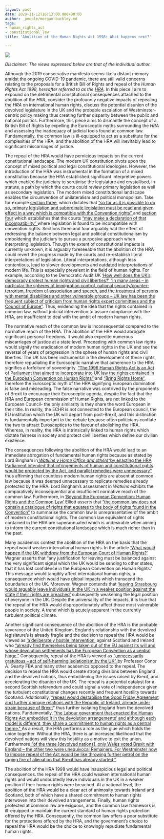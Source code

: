 ```yaml
---
layout: post
date: 2020-11-12T16:13:00.000+00:00
author: _people/morgan-buckley.md
tags:
- human_rights_act
- constitutional_law
title: 'Abolition of the Human Rights Act 1998: What happens next?'

---
```

![](/uploads/canva-photo-editor.png)

_Disclaimer: The views expressed below are that of the individual author._

Although the 2019 conservative manifesto seems like a distant memory amidst the ongoing COVID-19 pandemic, there are still valid concerns relating to the proposals for a British Bill of Rights and repeal of the _Human Rights Act 1998, hereafter referred to as the_ [_HRA_](https://www.legislation.gov.uk/ukpga/1998/42/contents "Human Rights Act")_._ In this piece I aim to expound on the detrimental constitutional consequences attached to the abolition of the _HRA_, consider the profoundly negative impacts of repealing the _HRA_ on international human rights, discuss the potential disunion of the devolved legislature in the UK and the probable escalation of Westminster-centric policy making thus creating further disparity between the public and national politics. Furthermore, this piece aims to dismantle the concept of a British Bill of Rights by expelling the Eurosceptic myths surrounding the _HRA_ and assessing the inadequacy of judicial tools found at common law. Fundamentally, the common law is ill-equipped to act as a substitute for the complexities of the HRA, and the abolition of the HRA will inevitably lead to significant miscarriages of justice.

The repeal of the HRA would have pernicious impacts on the current constitutional landscape. The modern UK constitution pivots upon the concept of mixed political and legal constitutional ideologies. However, the introduction of the HRA was instrumental in the formation of a mixed constitution because the HRA established significant interpretive powers which enabled the judiciary to scrutinise the legislature and crystallised, in statute, a path by which the courts could review primary legislation as well as secondary legislation. The modern mixed constitutional landscape enables the circumvention of unilateralism and political monopolism. Take for example [section three](https://www.legislation.gov.uk/ukpga/1998/42/section/3 "HRA s3"), which dictates that [“so far as it is possible to do so, primary legislation and subordinate legislation must be read and given effect in a way which is compatible with the Convention rights” ](https://www.legislation.gov.uk/ukpga/1998/42/section/3 "HRA s3(1)")and [section four](https://www.legislation.gov.uk/ukpga/1998/42/section/4 "HRA s4") which establishes that the courts [“may make a declaration of that incompatibility” ](https://www.legislation.gov.uk/ukpga/1998/42/section/4 "HRA s4")where legislation is found to be incompatible with convention rights. Sections three and four arguably had the effect of redressing the balance between legal and political constitutionalism by emboldening the judiciary to pursue a purposive approach when interpreting legislation. Though the extent of constitutional impacts is currently unknown, it is arguably foreseeable that the abolition of the HRA could revert the progress made by the courts and re-establish literal interpretations of legislation. Literal interpretations, although less contentious, lead to slower developments and outdated interpretations of modern life. This is especially prevalent in the field of human rights. For example, according to the Democratic Audit UK [‘How well does the UK’s democracy protect human rights and civil liberties?’ “in many areas – in particular the spheres of immigration control, national security/counter-terrorism, freedom of association and speech, and the treatment of persons with mental disabilities and other vulnerable groups – UK law has been the frequent subject of criticism from human rights expert committees and the Council of Europe”](https://www.democraticaudit.com/2018/11/28/how-well-does-the-uks-democracy-protect-human-rights-and-civil-liberties/ "Democratic Audit UK ‘How well does the UK’s democracy protect human rights and civil liberties?’ "). Thus, evidencing the idea that the rights contained in common law, without judicial intervention to assure compliance with the HRA, are insufficient to deal with the ambit of modern human rights.

The normative reach of the common law is inconsequential compared to the normative reach of the HRA. The abolition of the HRA would abrogate significant personal freedoms. It would also expedite numerous miscarriages of justice at a state level. Proceeding with common law rights would signify the eradication of modern human rights in the UK and see the reversal of years of progression in the sphere of human rights and civil liberties. The UK has been instrumental in the development of these rights, therefore repudiating the Eurosceptic narrative that adherence to the HRA signifies a forfeiture of sovereignty. [“The 1998 Human Rights Act is an Act of Parliament that aimed to incorporate into UK law the rights contained in the European Convention on Human Rights”](https://constitution-unit.com/2016/05/03/the-human-rights-act-1998-past-present-and-future/ "Laëtitia Nakache, ‘The Human Rights Act 1998: past, present and future’ [2016] The Constitution Unit") and [“Bring Rights Home”](https://assets.publishing.service.gov.uk/government/uploads/system/uploads/attachment_data/file/263526/rights.pdf "Rights Brought Home"), therefore the Eurosceptic myth of the HRA signifying European domination is false and misleading. The false narrative was contrived by the proponents of Brexit to encourage their Eurosceptic agenda, despite the fact that the HRA and European commission of Human Rights, are not linked to the European Council- the only similarity is they share the word European in their title. In reality, the ECHR is not connected to the European council, the EU institution which the UK will depart from post-Brexit, and this distinction is fundamentally important to the debate because often politicians conflate the two to attract Eurosceptics to the favour of abolishing the HRA. Whereas, in reality, the HRA is intrinsically linked to human rights which dictate fairness in society and protect civil liberties which define our civilian existence.

The consequences following the abolition of the HRA would lead to an immediate abrogation of fundamental human rights because as stated by Lord Bingham in[ _Watkins v Home Office and others_“by enacting the HRA Parliament intended that infringements of human and constitutional rights would be protected by the Act, and parallel remedies were unnecessary”](https://publications.parliament.uk/pa/ld200506/ldjudgmt/jd060329/watkin.pdf "Watkins V Home Office and Others ") thus affirming that countless modern human rights are absent at common law because it was deemed unnecessary to replicate remedies already protected by the HRA. Lord Bingham’s assessment in _Watkins_ exhibits the comparatively inconsequential and insufficient normative reach of the common law. Furthermore, in [‘Beyond the European Convention: Human Rights and the Common Law’](https://onlinelibrary.wiley.com/doi/epdf/10.1111/1468-2230.12577?saml_referrer "Elliot Mark ‘Beyond the European Convention: Human Rights and Common Law’") Elliott asserts that [“the common law does not contain a catalogue of rights that equates to the body of rights found in the Convention”](https://onlinelibrary.wiley.com/doi/epdf/10.1111/1468-2230.12577?saml_referrer "Beyond the European Convention pg4") to summarise the common law is unrepresentative of the ambit of modern constitutional rights. The common law equivalent of rights contained in the HRA are superannuated which is undesirable when aiming to inform the current constitutional landscape which is much richer than in the past.

Many academics contest the abolition of the HRA on the basis that the repeal would weaken international human rights. In the article [‘What would happen if the UK withdrew from the European Court of Human Rights?’](https://ukhumanrightsblog.com/2013/03/03/what-would-happen-if-the-uk-withdrew-from-the-european-court-of-human-rights/ "What would happen if the UK withdrew from the European Court of Human Rights?") Wagner asserts that “any justification for leaving must be balanced against the very significant signal which the UK would be sending to other states, that it has lost confidence in the European Convention on Human Rights.’ This message would tangibly affect international human rights, a consequence which would have global impacts which transcend the boundaries of the UK. Moreover, Wagner contends that [‘leaving Strasbourg would arguably leave individuals in the UK in a weaker position against the state if their rights are breached’](https://ukhumanrightsblog.com/2013/03/03/what-would-happen-if-the-uk-withdrew-from-the-european-court-of-human-rights/ "What would happen if the UK withdrew from the European Court of Human Rights?") subsequently weakening the legal position of everyone in the UK. Despite the universality of the impacts, it is true that the repeal of the HRA would disproportionately affect those most vulnerable people in society. A trend which is acutely apparent in the currently turbulent political climate.

Another significant consequence of the abolition of the HRA is the probable severance of the United Kingdom. England’s relationship with the devolved legislature’s is already fragile and the decision to repeal the HRA would be viewed as [‘a deliberately hostile intervention’](https://ukconstitutionallaw.org/2016/09/17/conor-gearty-the-human-rights-act-should-not-be-repealed/ "Connor Gearty ‘The Human Rights Act Should Not Be Repealed’ [2016] UK Constitutional Law ") against Scotland and Ireland who [“already find themselves being taken out of the EU against its will and whose devolution settlements has the European Convention as a central hinge."](https://ukconstitutionallaw.org/2016/09/17/conor-gearty-the-human-rights-act-should-not-be-repealed/ "The HRA should not be repealed") Consequently, repeal of the HRA is viewed as [“unnecessarily gratuitous – act of self-harming isolationism by the UK” ](https://ukconstitutionallaw.org/2016/09/17/conor-gearty-the-human-rights-act-should-not-be-repealed/ "The HRA should not be repealed")by Professor Conor A. Gearty FBA and many other academics opposed to the repeal. The decision to repeal the HRA would create strong divisions between England and the devolved nations, thus emboldening the issues raised by Brexit, and accelerating the disunion of the UK. The repeal is a potential catalyst for a second Scottish referendum and could signal a vote of independence given the turbulent constitutional changes recently and frequent hostility towards Scotland. Additionally, [“repeal would destabilise the Good Friday Agreement and further damage relations with the Republic of Ireland, already under strain because of Brexit](https://ukconstitutionallaw.org/2016/09/17/conor-gearty-the-human-rights-act-should-not-be-repealed/ "The HRA should not be repealed ")" thus further isolating England from the devolved nations. Fundamentally, ["the Labour government that enacted the Human Rights Act embedded it in the devolution arrangements’ and although each model is different, they share a commitment to human rights as a central theme." ](https://ukconstitutionallaw.org/2016/09/17/conor-gearty-the-human-rights-act-should-not-be-repealed/ "The HRA should not be repealed ")As a result, the HRA performs a role as the glue which holds the union together. Without the HRA, there is an increased likelihood that the devolved nations will view this hostility as a motive to exit the union. Furthermore[ "of the three \[devolved nations\], only Wales voted Brexit with England – the other two were unequivocal Remainers. For Westminster now to impose repeal of the Act would be like throwing further petrol on the raging fire of alienation that Brexit has already started."](https://ukconstitutionallaw.org/2016/09/17/conor-gearty-the-human-rights-act-should-not-be-repealed/ "The HRA should not be repealed ")

The abolition of the HRA 1998 would have inauspicious legal and political consequences. the repeal of the HRA could weaken international human rights and would undoubtedly leave individuals in the UK in a weaker position if their human rights were breached. At a national level, the abolition of the HRA would be a clear act of animosity towards Ireland and Scotland, both of which have a shared commitment to human rights interwoven into their devolved arrangements. Finally, human rights protected at common law are exiguous, and the common law framework is ill-equipped to maintain the current standard of human rights protection offered by the HRA. Consequently, the common law offers a poor substitute for the protections offered by the HRA, and the government’s choice to repeal the HRA would be the choice to knowingly repudiate fundamental human rights.